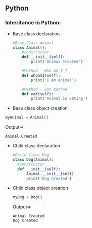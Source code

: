 ## Python

### Inheritance in Python:

- Base class declaration
  ```python
  #Base Class Animal
  class Animal():
      #constructor
      def __init__(self):
          print('Animal Created')

      #Method - Who Am I ?
      def whoamI(self):
          print('I am animal')

      #Method - Eat method
      def eat(self):
          print('Animal is Eating')
  ```
  
 - Base class object creation
  ```python
  myAnimal = Animal()
  ```
 
  Output=>
  ```
  Animal Created
  ```
  
- Child class declaration
  ```python
  #Child Class Dog
  class Dog(Animal):
    #constructor
    def __init__(self):
        Animal.__init__(self)
        print('Dog Created')
  ```

- Child class object creation
  ```python
  myDog = Dog()
  ```
 
  Output=>
  ```
  Animal Created
  Dog Created
  ```
